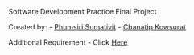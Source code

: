 Software Development Practice Final Project

Created by:
    - [Phumsiri Sumativit](https://github.com/Phumsirii)
    - [Chanatip Kowsurat](https://github.com/Kchanatipz)

Additional Requirement
    - Click [Here](https://chula-my.sharepoint.com/:v:/g/personal/6530322721_student_chula_ac_th/ETleX6HoncxKpJTtjQndCwoBDU1dHE0C7JwfKkSRleY9XQ?nav=eyJyZWZlcnJhbEluZm8iOnsicmVmZXJyYWxBcHAiOiJPbmVEcml2ZUZvckJ1c2luZXNzIiwicmVmZXJyYWxBcHBQbGF0Zm9ybSI6IldlYiIsInJlZmVycmFsTW9kZSI6InZpZXciLCJyZWZlcnJhbFZpZXciOiJNeUZpbGVzTGlua0NvcHkifX0&e=UAQpjs)
